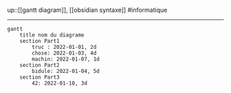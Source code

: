 up::[[gantt diagram]], [[obsidian syntaxe]] 
#informatique

----



```mermaid
gantt 
    title nom du diagrame 
    section Part1 
        truc : 2022-01-01, 2d
        chose: 2022-01-03, 4d
        machin: 2022-01-07, 1d
    section Part2
        bidule: 2022-01-04, 5d
    section Part3
        42: 2022-01-10, 3d
```
